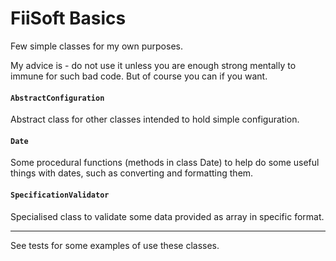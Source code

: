 # FiiSoft Basics
Few simple classes for my own purposes.

My advice is - do not use it unless you are enough strong mentally to immune for such bad code. 
But of course you can if you want.

#### `AbstractConfiguration`

Abstract class for other classes intended to hold simple configuration.

#### `Date`

Some procedural functions (methods in class Date) to help do some useful things with dates, such as converting and formatting them.

#### `SpecificationValidator`

Specialised class to validate some data provided as array in specific format.

---------------------------------

See tests for some examples of use these classes.